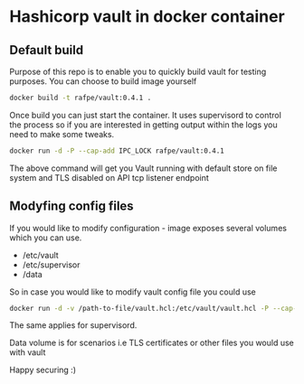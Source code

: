 # Hashicorp vault in docker container 

## Default build 
Purpose of this repo is to enable you to quickly build vault for testing purposes.
You can choose to build image yourself 
```bash
docker build -t rafpe/vault:0.4.1 .
```

Once build you can just start the container. It uses supervisord to control 
the process so if you are interested in getting output within the logs you need
to make some tweaks. 
```bash
docker run -d -P --cap-add IPC_LOCK rafpe/vault:0.4.1
```

The above command will get you Vault running with default store on file system
and TLS disabled on API tcp listener endpoint 

## Modyfing config files
If you would like to modify configuration - image exposes several volumes which
you can use. 

* /etc/vault
* /etc/supervisor
* /data

So in case you would like to modify vault config file you could use 
```bash 
docker run -d -v /path-to-file/vault.hcl:/etc/vault/vault.hcl -P --cap-add IPC_LOCK rafpe/vault:0.4.1
```

The same applies for supervisord. 

Data volume is for scenarios i.e TLS certificates or other files you would use with vault 

Happy securing :) 
